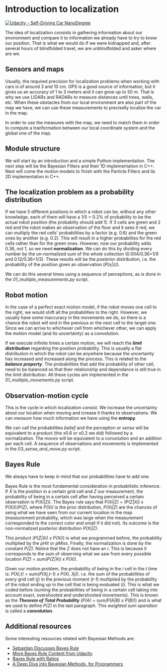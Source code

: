 # Introduction to localization

[![Udacity - Self-Driving Car NanoDegree](https://s3.amazonaws.com/udacity-sdc/github/shield-carnd.svg)](http://www.udacity.com/drive)

The idea of localization consists in gathering information about our environment and compare it to information we already have to try to know our position. That is what we would do if we were kidnapped and, after several hours of blindfolded travel, we are unblindfolded and asker where are we.



## Sensors and maps
Usually, the required precision for localization problems when working with cars is of around 3 and 10 cm. GPS is a good source of information, but it gives us an accuracy of 1 to 3 meters and it can grow up to 50 m. That is why we use LIDARs and RADARs to measure distances until trees, walls, etc. When these obstacles from our local environment are also part of the map we have, we can use these measurements to preciselly localize the car in the map.

In order to use the measures with the map, we need to match them in order to compute a tranformation between our local coordinate system and the global one of the map.


## Module structure
We will start by an introduction and a simple Python implementation. The next step will be the Bayesian Filters and their 1D implementation in C++. Next will come the motion models to finish with the Particle Filters and its 2D implementation in C++.


## The localization problem as a probability distribution
If we have 5 different positions in which a robot can be, without any other knowledge, each of them will have a 1/5 = 0.2% of probability to be the actual robot position (the probablity should add 1). If 3 cells are green and 2 red and the robot makes an observation of the floor and it sees it red, we can multiply the red cells' probabilities by a factor (e.g. 0.6) and the green ones by another (e.g. 0.2). This will result in a higher probabilites for the red cells rather than for the green ones. However, now our probability adds 0.36, not 1, so we need **normalization**. We can do this by dividing every number by the un-normalized sum of the whole collection (0.004/0.36=1/9 and 0.12/0.36=1/3). These results will be the *posterior distribution*, i.e. the probability of the position given an observation (*P(x|z)*).

We can do this several times using a sequence of perceptions, as is done in the *01_multiple_measurements.py* script.


## Robot motion
In the case of a perfect exact motion model, if the robot moves one cell to the right, we would shift all the probabilities to the right. However, we usually have some inaccuracy in the movements we do, so there is a chance the robot will end in the previous or the next cell to the target one. Since we can arrive to whichever cell from whichever other, we can apply the motion model (and its uncertainty) as a convolution.

If we execute infinite times a certain motion, we will reach the ***limit distribution*** regarding the position probability. This is usually a flat distribution in which the robot can be anywhere because the uncertainty has increased and increased along the process. This is related to the ***balance property***. The probabilities that add the probability of other cell, need to be balanced so that their relationship and dependance is still true in the limit distribution. All these cycles are implemented in the *01_multiple_movements.py* script.


## Observation-motion cycle
This is the cycle in which localization consist. We increase the uncertainty about our location when moving and icrease it thanks to observations. We can *measure* how much information we have using the **entropy**. 

We can call the probabilities *belief* and the perception or *sense* will be equivalent to a product (the x0.6 or x0.2 we did) followed by a normalization. The *moves* will be equivalent to a convolution and an addition per each cell. A sequence of observations and movements is implemented in the *03_sense_and_move.py* script.


## Bayes Rule
We always have to keep in mind that our probabilities have to add one.

Bayes Rule is the most fundamental consideration in probabilistic inference. If *X* is the position in a certain grid cell and *Z* our measurement, the probability of being in a certain cell after having perceived a certain observation is P(Xi|Zi). The Bayes rule says that P(Xi|Z) = (P(Z|Xi) x P(Xi))/P(Z), where *P(Xi)* is the prior distribution, *P(Xi|Z)* are the chances of seing what we have seen from our current location in the map (measurement probability, which was large when the measurement corresponded to the correct color and small if it did not). Its outcome is the non-normalized posterior distribution *P(Xi|Z)*.

This product (*P(Z|Xi) x P(Xi)*) is what we programmed before, the probability multiplied by the *pHit* or *pMiss*. Finally, the normalization is done by the constant *P(Z)*. Notice that the *Z* does not have an *i*. This is because it corresponds to the sum of observing what we saw from every possible location *P(Z) = sum(P(Z|Xi) x P(Xi)*.

Given our motion problem, the probability of being in the *i* cell in the *t* time is: *P(Xi,t) = sum(P(Xj,t-1) x P(Xi, Xj))*. i.e. the sum of the probabilities of every grid cell (*j*) in the previous moment (*t-1*) multiplied by the probability of the robot ending up in the cell that is being evaluated (*i*). This is what we coded before (suming the probabilities of being in a certain cell taking into account exact, overshooted and undershooted movements). This is known as the ***Theorem of Total Probability*** (*P(A) = sum(P(A|B) x P(B))*) and is what we used to define *P(Z)* in the last paragraph. This *weighted sum operation* is called a ***convolution***.


## Additional resources
Some interesting resources related with Bayesian Methods are:

- [Sebastian Discusses Bayes Rule](https://classroom.udacity.com/nanodegrees/nd013/parts/30260907-68c1-4f24-b793-89c0c2a0ad32/modules/28233e55-d2e8-4071-8810-e83d96b5b092/lessons/3c8dae65-878d-4bee-8c83-70e39d3b96e0/concepts/487221690923?contentVersion=2.0.0&contentLocale=en-us)
- [More Bayes Rule Content from Udacity](https://classroom.udacity.com/courses/st101/lessons/48703346/concepts/483698470923)
- [Bayes Rule with Ratios](https://betterexplained.com/articles/understanding-bayes-theorem-with-ratios)
- [A Deep Dive into Bayesian Methods, for Programmers](http://greenteapress.com/wp/think-bayes)
